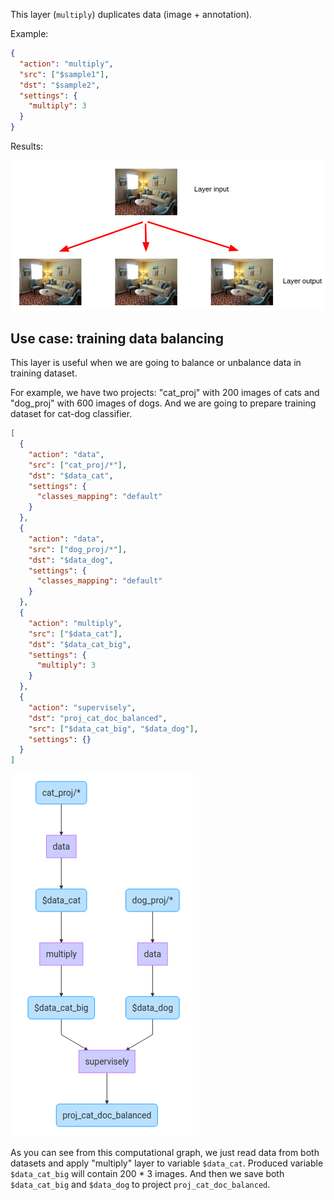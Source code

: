 This layer (`multiply`) duplicates data (image + annotation).

Example:
```json
{
  "action": "multiply",
  "src": ["$sample1"],
  "dst": "$sample2",
  "settings": {
    "multiply": 3
  }
}
```

Results:

<img src="../../assets/legacy/all_images/mult_001.png"/>


## Use case: training data balancing

This layer is useful when we are going to balance or unbalance data in training dataset.

For example, we have two projects: "cat_proj" with 200 images of cats and "dog_proj" with 600 images of dogs. And we are going to prepare training dataset for cat-dog classifier.

```json
[
  {
    "action": "data",
    "src": ["cat_proj/*"],
    "dst": "$data_cat",
    "settings": {
      "classes_mapping": "default"
    }
  },
  {
    "action": "data",
    "src": ["dog_proj/*"],
    "dst": "$data_dog",
    "settings": {
      "classes_mapping": "default"
    }
  },
  {
    "action": "multiply",
    "src": ["$data_cat"],
    "dst": "$data_cat_big",
    "settings": {
      "multiply": 3
    }
  },
  {
    "action": "supervisely",
    "dst": "proj_cat_doc_balanced",
    "src": ["$data_cat_big", "$data_dog"],
    "settings": {}
  }
]
```

<img src="../../assets/legacy/all_images/mult_002.png"/>

As you can see from this computational graph, we just read data from both datasets and apply "multiply" layer to variable `$data_cat`. Produced variable `$data_cat_big` will contain 200 * 3 images. And then we save both `$data_cat_big` and `$data_dog` to project `proj_cat_doc_balanced`.
